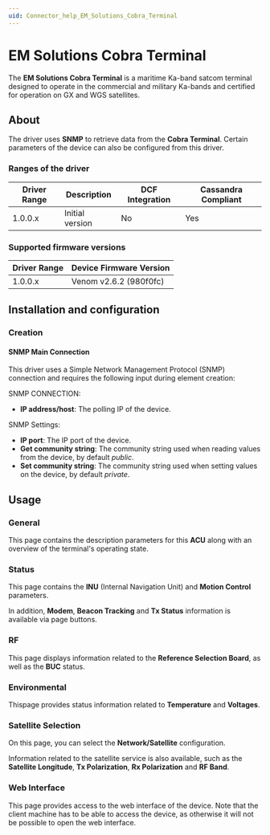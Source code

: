 ```yaml
---
uid: Connector_help_EM_Solutions_Cobra_Terminal
---
```


# EM Solutions Cobra Terminal

The **EM Solutions Cobra Terminal** is a maritime Ka-band satcom terminal designed to operate in the commercial and military Ka-bands and certified for operation on GX and WGS satellites.

## About

The driver uses **SNMP** to retrieve data from the **Cobra Terminal**. Certain parameters of the device can also be configured from this driver.

### Ranges of the driver

| **Driver Range** | **Description** | **DCF Integration** | **Cassandra Compliant** |
|------------------|-----------------|---------------------|-------------------------|
| 1.0.0.x          | Initial version | No                  | Yes                     |

### Supported firmware versions

| **Driver Range** | **Device Firmware Version** |
|------------------|-----------------------------|
| 1.0.0.x          | Venom v2.6.2 (980f0fc)      |

## Installation and configuration

### Creation

#### SNMP Main Connection

This driver uses a Simple Network Management Protocol (SNMP) connection and requires the following input during element creation:

SNMP CONNECTION:

- **IP address/host**: The polling IP of the device.

SNMP Settings:

- **IP port**: The IP port of the device.
- **Get community string**: The community string used when reading values from the device, by default *public*.
- **Set community string**: The community string used when setting values on the device, by default *private*.

## Usage

### General

This page contains the description parameters for this **ACU** along with an overview of the terminal's operating state.

### Status

This page contains the **INU** (Internal Navigation Unit) and **Motion Control** parameters.

In addition, **Modem**, **Beacon Tracking** and **Tx Status** information is available via page buttons.

### RF

This page displays information related to the **Reference Selection Board**, as well as the **BUC** status.

### Environmental

Thispage provides status information related to **Temperature** and **Voltages**.

### Satellite Selection

On this page, you can select the **Network/Satellite** configuration.

Information related to the satellite service is also available, such as the **Satellite Longitude**, **Tx Polarization**, **Rx Polarization** and **RF Band**.

### Web Interface

This page provides access to the web interface of the device. Note that the client machine has to be able to access the device, as otherwise it will not be possible to open the web interface.
